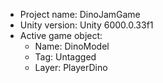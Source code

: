 <!-- UNITY CODE ASSIST INSTRUCTIONS START -->
- Project name: DinoJamGame
- Unity version: Unity 6000.0.33f1
- Active game object:
  - Name: DinoModel
  - Tag: Untagged
  - Layer: PlayerDino
<!-- UNITY CODE ASSIST INSTRUCTIONS END -->
